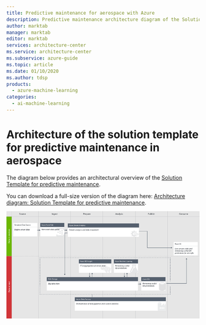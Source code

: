 ```yaml
---
title: Predictive maintenance for aerospace with Azure
description: Predictive maintenance architecture diagram of the Solution Template for aerospace, utilities, transportation.
author: marktab
manager: marktab
editor: marktab
services: architecture-center
ms.service: architecture-center
ms.subservice: azure-guide
ms.topic: article
ms.date: 01/10/2020
ms.author: tdsp
products:
  - azure-machine-learning
categories:
  - ai-machine-learning
---
```

# Architecture of the solution template for predictive maintenance in aerospace

The diagram below provides an architectural overview of the [Solution Template for predictive maintenance](https://gallery.cortanaanalytics.com/SolutionTemplate/Predictive-Maintenance-for-Aerospace-1).

You can download a full-size version of the diagram here: [Architecture diagram: Solution Template for predictive maintenance](https://download.microsoft.com/download/1/9/B/19B815F0-D1B0-4F67-AED3-A40544225FD1/ca-topologies-maintenance-prediction.png).

![Solution Template architecture diagram for predictive maintenance][image]

[image]: ./media/predictive-maintenance-architecture/ca-topologies-maintenance-prediction.png

